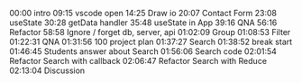 00:00 intro
09:15 vscode open
14:25 Draw io 
20:07 Contact Form 
23:08 useState 
30:28 getData handler 
35:48 useState in App
39:16 QNA
56:16 Refactor
58:58 Ignore / forget db, server, api
01:02:09 Group
01:08:53 Filter
01:22:31 QNA
01:31:56 100 project plan
01:37:27 Search
01:38:52 break start
01:46:45 Students answer about Search
01:56:06 Search code
02:01:54 Refactor Search with callback
02:06:47 Refactor Search with Reduce
02:13:04 Discussion
